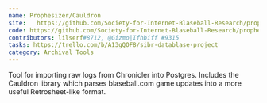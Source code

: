 ```yaml
---
name: Prophesizer/Cauldron
site:   https://github.com/Society-for-Internet-Blaseball-Research/prophesizer
code: https://github.com/Society-for-Internet-Blaseball-Research/prophesizer
contributors: lilserf#8712, @Gizmo|Ifhbiff #9315
tasks: https://trello.com/b/A13gQOF8/sibr-datablase-project
category: Archival Tools
---
```

 Tool for importing raw logs from Chronicler into Postgres. Includes the Cauldron library which parses blaseball.com game updates into a more useful Retrosheet-like format.